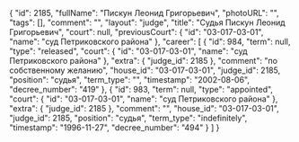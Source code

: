 {
    "id": 2185,
    "fullName": "Пискун Леонид Григорьевич",
    "photoURL": "",
    "tags": [],
    "comment": "",
    "layout": "judge",
    "title": "Судья Пискун Леонид Григорьевич",
    "court": null,
    "previousCourt": {
        "id": "03-017-03-01",
        "name": "суд Петриковского района"
    },
    "career": [
        {
            "id": 984,
            "term": null,
            "type": "released",
            "court": {
                "id": "03-017-03-01",
                "name": "суд Петриковского района"
            },
            "extra": {
                "judge_id": 2185
            },
            "comment": "по собственному желанию",
            "house_id": "03-017-03-01",
            "judge_id": 2185,
            "position": "судья",
            "term_type": "",
            "timestamp": "2002-08-06",
            "decree_number": "419"
        },
        {
            "id": 983,
            "term": null,
            "type": "appointed",
            "court": {
                "id": "03-017-03-01",
                "name": "суд Петриковского района"
            },
            "extra": {
                "judge_id": 2185
            },
            "comment": "",
            "house_id": "03-017-03-01",
            "judge_id": 2185,
            "position": "судья",
            "term_type": "indefinitely",
            "timestamp": "1996-11-27",
            "decree_number": "494"
        }
    ]
}